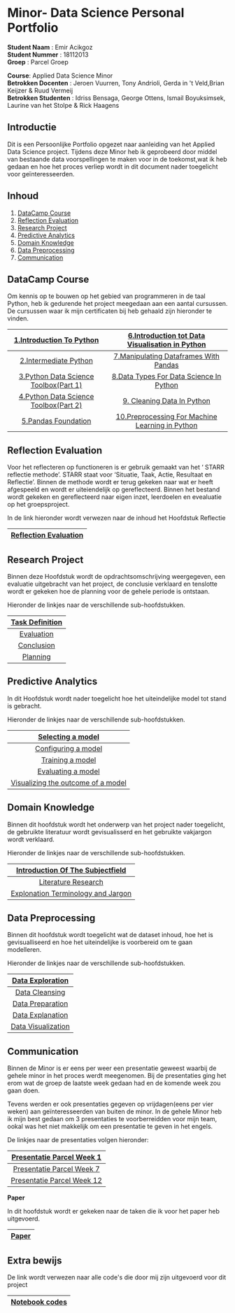 # Minor- Data Science Personal Portfolio

**Student Naam** : Emir Acikgoz  
**Student Nummer** : 18112013  
**Groep** : Parcel Groep

**Course**: Applied Data Science Minor  
**Betrokken Docenten** : Jeroen Vuurren, Tony Andrioli, Gerda in 't Veld,Brian Keijzer & Ruud Vermeij  
**Betrokken Studenten** : Idriss Bensaga, George Ottens, Ismail Boyuksimsek, Laurine van het Stolpe & Rick Haagens

## Introductie

Dit is een Persoonlijke Portfolio opgezet naar aanleiding van het Applied Data Science project.
Tijdens deze Minor heb ik geprobeerd door middel van bestaande data voorspellingen te maken voor in de toekomst,wat ik heb gedaan en hoe het proces verliep wordt
in dit document nader toegelicht voor geïnteresseerden.

## Inhoud
1. [DataCamp Course](#datacamp-course)
2. [Reflection Evaluation](#reflection-evaluation)
3. [Research Project](#research-project)
4. [Predictive Analytics](#predictive-analytics)
5. [Domain Knowledge](#domain-knowledge)
6. [Data Preprocessing](#data-preprocessing)
7. [Communication](#communication)

## DataCamp Course

Om kennis op te bouwen op het gebied van programmeren in de taal Python, heb ik gedurende het project meegedaan aan een aantal cursussen. De cursussen waar ik mijn certificaten bij heb gehaald zijn hieronder te vinden.


| [1.Introduction To Python](https://github.com/Emir-Acikgoz-50/Minor-Data-Science/blob/main/DataCamp%20Courses/Datacamp%201.PNG)| [6.Introduction tot Data Visualisation in Python](https://github.com/Emir-Acikgoz-50/Minor-Data-Science/blob/main/DataCamp%20Courses/Datacamp%206.PNG)| 
|:------------------------:|:------------------------:|
| [2.Intermediate Python](https://github.com/Emir-Acikgoz-50/Minor-Data-Science/blob/main/DataCamp%20Courses/Datacamp%202.PNG)| [7.Manipulating Dataframes With Pandas](https://github.com/Emir-Acikgoz-50/Minor-Data-Science/blob/main/DataCamp%20Courses/Datacamp%207.PNG)| 
| [3.Python Data Science Toolbox(Part 1)](https://github.com/Emir-Acikgoz-50/Minor-Data-Science/blob/main/DataCamp%20Courses/Datacamp%203.PNG)| [8.Data Types For Data Science In Python](https://github.com/Emir-Acikgoz-50/Minor-Data-Science/blob/main/DataCamp%20Courses/Datacamp%208.PNG)|
| [4.Python Data Science Toolbox(Part 2)](https://github.com/Emir-Acikgoz-50/Minor-Data-Science/blob/main/DataCamp%20Courses/Datacamp%204.PNG)| [9. Cleaning Data In Python](https://github.com/Emir-Acikgoz-50/Minor-Data-Science/blob/main/DataCamp%20Courses/Datacamp%209.PNG)|
| [5.Pandas Foundation](https://github.com/Emir-Acikgoz-50/Minor-Data-Science/blob/main/DataCamp%20Courses/Datacamp%205.PNG)|  [10.Preprocessing For Machine Learning in Python](https://github.com/Emir-Acikgoz-50/Minor-Data-Science/blob/main/DataCamp%20Courses/Datacamp%2010.PNG)|

## Reflection Evaluation

Voor het reflecteren op functioneren is er gebruik gemaakt van het ‘ STARR reflectie methode’.
STARR staat voor ‘Situatie, Taak, Actie, Resultaat en Reflectie’. Binnen de methode wordt er terug gekeken naar wat er heeft afgespeeld en wordt er uiteiendelijk op gereflecteerd. Binnen het bestand wordt gekeken en gereflecteerd naar eigen inzet, leerdoelen en evealuatie op het groepsproject.

In de link hieronder wordt verwezen naar de inhoud het Hoofdstuk Reflectie

| [ Reflection Evaluation](https://github.com/Emir-Acikgoz-50/Minor-Data-Science/blob/main/Reflectie%20hoofdstuk/STAR%20Reflectie.md)|
|:-------:|

## Research Project

Binnen deze Hoofdstuk wordt de opdrachtsomschrijving weergegeven, een evaluatie uitgebracht van het project, de conclusie verklaard en tenslotte wordt er gekeken hoe de planning voor de gehele periode is ontstaan.

Hieronder de linkjes naar de verschillende sub-hoofdstukken.

| [Task Definition](https://github.com/Emir-Acikgoz-50/Minor-Data-Science/blob/main/Research%20Project%20Hoofdstuk/Task%20Definition.md)|
|:------:|
| [Evaluation](https://github.com/Emir-Acikgoz-50/Minor-Data-Science/blob/main/Research%20Project%20Hoofdstuk/Evaluation.md)|
| [Conclusion](https://github.com/Emir-Acikgoz-50/Minor-Data-Science/blob/main/Research%20Project%20Hoofdstuk/Conclusion.md)|
| [Planning](https://github.com/Emir-Acikgoz-50/Minor-Data-Science/blob/main/Research%20Project%20Hoofdstuk/Planning.md)|
## Predictive Analytics

In dit Hoofdstuk wordt nader toegelicht hoe het uiteindelijke model tot stand is gebracht.

Hieronder de linkjes naar de verschillende sub-hoofdstukken.

| [Selecting a model](https://github.com/Emir-Acikgoz-50/Minor-Data-Science/blob/main/Predictive%20Analytics%20Hoofdstuk/Selecting%20a%20model.md)|
|:----:|
| [Configuring a model](https://github.com/Emir-Acikgoz-50/Minor-Data-Science/blob/main/Predictive%20Analytics%20Hoofdstuk/Configuring%20a%20model.md)|
| [Training a model](https://github.com/Emir-Acikgoz-50/Minor-Data-Science/blob/main/Predictive%20Analytics%20Hoofdstuk/Training%20a%20model.md)|
| [Evaluating a model](https://github.com/Emir-Acikgoz-50/Minor-Data-Science/blob/main/Predictive%20Analytics%20Hoofdstuk/Evaluating%20a%20model.md)|
| [Visualizing the outcome of a model](https://github.com/Emir-Acikgoz-50/Minor-Data-Science/blob/main/Predictive%20Analytics%20Hoofdstuk/Visualizing%20the%20outcome%20of%20a%20model.md)|


## Domain Knowledge

Binnen dit hoofdstuk wordt het onderwerp van het project nader toegelicht, de gebruikte literatuur wordt gevisualisserd en het gebruikte vakjargon wordt verklaard.

Hieronder de linkjes naar de verschillende sub-hoofdstukken.

| [Introduction Of The Subjectfield](https://github.com/Emir-Acikgoz-50/Minor-Data-Science/blob/main/Domain%20Knowledge%20Hoofdstuk/Introduction%20of%20the%20subjectfield.md)|
|:-------:|
| [Literature Research](https://github.com/Emir-Acikgoz-50/Minor-Data-Science/blob/main/Domain%20Knowledge%20Hoofdstuk/Literature%20Research.md)|
| [Explonation Terminology and Jargon](https://github.com/Emir-Acikgoz-50/Minor-Data-Science/blob/main/Domain%20Knowledge%20Hoofdstuk/Explonation%20Terminology%20and%20Jargon.md)|

## Data Preprocessing

Binnen dit hoofdstuk wordt toegelicht wat de dataset inhoud, hoe het is gevisualliseerd en hoe het uiteindelijke is voorbereid om te gaan modelleren.

Hieronder de linkjes naar de verschillende sub-hoofdstukken.

| [Data Exploration](https://github.com/Emir-Acikgoz-50/Minor-Data-Science/blob/main/Data%20Preprocessing%20hoofdstuk/Data%20Exploration.md)|
|:-------:|
| [Data Cleansing](https://github.com/Emir-Acikgoz-50/Minor-Data-Science/blob/main/Data%20Preprocessing%20hoofdstuk/Data%20Cleansing.md)|
| [Data Preparation](https://github.com/Emir-Acikgoz-50/Minor-Data-Science/blob/main/Data%20Preprocessing%20hoofdstuk/Data%20Preparation.md)|
| [Data Explanation](https://github.com/Emir-Acikgoz-50/Minor-Data-Science/blob/main/Data%20Preprocessing%20hoofdstuk/Data%20Explanation.md)|
| [Data Visualization](https://github.com/Emir-Acikgoz-50/Minor-Data-Science/blob/main/Data%20Preprocessing%20hoofdstuk/Data%20Visualization.md)|


## Communication

Binnen de Minor is er eens per weer een presentatie geweest waarbij de gehele minor in het proces werdt meegenomen. Bij de presentaties ging het erom wat de groep de laatste week gedaan had en de komende week zou gaan doen.

Tevens werden er ook presentaties gegeven op vrijdagen(eens per vier weken) aan geïnteresseerden van buiten de minor. In de gehele Minor heb ik mijn best gedaan om 3 presentaties te voorberreidden voor mijn team, ookal was het niet makkelijk om een presentatie te geven in het engels. 

De linkjes naar de presentaties volgen hieronder:

| [Presentatie Parcel Week 1](https://github.com/Emir-Acikgoz-50/Minor-Data-Science/blob/main/Presentaties%20Parcel/Presentatie%20week%201.pdf)|
|:------:|
| [Presentatie Parcel Week 7](https://github.com/Emir-Acikgoz-50/Minor-Data-Science/blob/main/Presentaties%20Parcel/Presentatie%20week%207.pdf)|
| [Presentatie Parcel Week 12](https://github.com/Emir-Acikgoz-50/Minor-Data-Science/blob/main/Presentaties%20Parcel/Presentatie%20week%2012.pdf)|

**Paper**

In dit hoofdstuk wordt er gekeken naar de taken die ik voor het paper heb uitgevoerd.

|[Paper](https://github.com/Emir-Acikgoz-50/Minor-Data-Science/blob/main/Presentaties%20Parcel/Taken%20Paper.md)|
|:-------:|


## Extra bewijs 

De link wordt verwezen naar alle code's die door mij zijn uitgevoerd voor dit project

|[Notebook codes](https://github.com/Emir-Acikgoz-50/Minor-Data-Science/tree/main/Notebook%20Codes)|
|:-------:|


